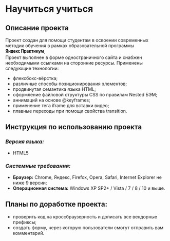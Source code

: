 # Научиться учиться
## Описание проекта
Проект создан для помощи студентам в освоении современных методик обучения в рамках образовательной программы <img src="images/logo_place_header.svg" width="120">.  
Проект выполнен в форме одностраничного сайта и снабжен необходимыми ссылками на сторонние ресурсы. Применены следующие технологии:
* флексбокс-вёрстка;
* различные способы позиционирования элементов;
* продвинутая семантика языка HTML;
* оформление файловой структуры CSS по правилам Nested БЭМ;
* аннимаций на основе @keyframes;
* применение  тега iframe для вставки видео;
* плавные переходы при помощи свойства transition.
## Инструкция по использованию проекта
### *Версия языка:* 
* HTML5
### *Системные требования:* 
* **Браузер:** Chrome, Яндекс, Firefox, Opera, Safari, Internet Explorer не ниже 9 версии;
* **Операционная система:** Windows XP SP2+ / Vista / 7 / 8 / 10 и выше.
## Планы по доработке проекта:
* проверить код на кроссбраузерность и дописать все вендорные префиксы;
* создать форму, через которую пользователи смогут отправить вам комментарий.
